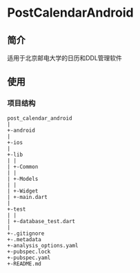 # PostCalendarAndroid
## 简介

适用于北京邮电大学的日历和DDL管理软件

## 使用

### 项目结构

```
post_calendar_android
|
+-android
|
+-ios
|
+-lib
| |
| +-Common
| |
| +-Models
| |
| +-Widget
| +-main.dart
|
+-test
| |
| +-database_test.dart
|
+-.gitignore
+-.metadata
+-analysis_options.yaml
+-pubspec.lock
+-pubspec.yaml
+-README.md
```

